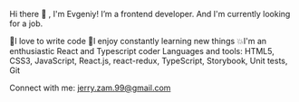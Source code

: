 Hi there 👋 , I'm Evgeniy!
I’m a frontend developer.
And I'm currently looking for a job.

🙌I love to write code
💪I enjoy constantly learning new things
💥I'm an enthusiastic React and Typescript coder
Languages and tools:
HTML5, CSS3, JavaScript, React.js, react-redux, TypeScript, Storybook, Unit tests, Git

Connect with me:
jerry.zam.99@gmail.com
